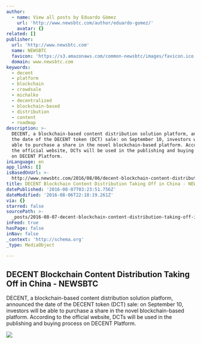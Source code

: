```yaml
---
author:
  - name: View all posts by Eduardo Gómez
    url: 'http://www.newsbtc.com/author/eduardo-gomez/'
    avatar: {}
related: []
publisher:
  url: 'http://www.newsbtc.com'
  name: NEWSBTC
  favicon: 'https://s3.amazonaws.com/common-newsbtc/images/favicon.ico'
  domain: www.newsbtc.com
keywords:
  - decent
  - platform
  - blockchain
  - crowdsale
  - michalko
  - decentralized
  - blockchain-based
  - distribution
  - content
  - roadmap
description: >-
  DECENT, a blockchain-based content distribution solution platform, announced
  the date of the DECENT token (DCT) sale: on September 10, investors will be
  able to purchase a share in the novel blockchain-based platform. According to
  the official website, DCTs will be used in the publishing and buying process
  on DECENT Platform.
inLanguage: en
app_links: []
isBasedOnUrl: >-
  http://www.newsbtc.com/2016/08/06/decent-blockchain-content-distribution-taking-off-china/
title: DECENT Blockchain Content Distribution Taking Off in China - NEWSBTC
datePublished: '2016-08-07T03:23:51.756Z'
dateModified: '2016-08-06T22:18:19.261Z'
via: {}
starred: false
sourcePath: >-
  _posts/2016-08-07-decent-blockchain-content-distribution-taking-off-in-china-.md
inFeed: true
hasPage: false
inNav: false
_context: 'http://schema.org'
_type: MediaObject

---
```

<article style=""><h1>DECENT Blockchain Content Distribution Taking Off in China - NEWSBTC</h1><p>DECENT, a blockchain-based content distribution solution platform, announced the date of the DECENT token (DCT) sale: on September 10, investors will be able to purchase a share in the novel blockchain-based platform. According to the official website, DCTs will be used in the publishing and buying process on DECENT Platform.</p><img src="http://s3.amazonaws.com/main-newsbtc-images/2016/08/06220601/DECENT_China.png" /></article>